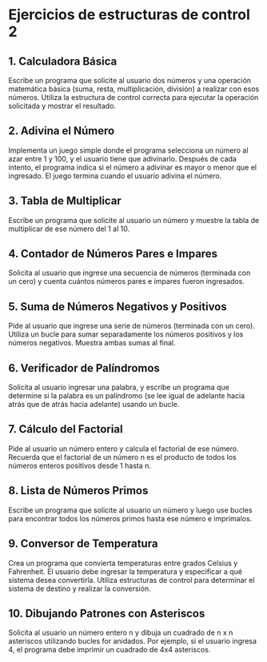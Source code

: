 # Ejercicios de estructuras de control 2

## 1. Calculadora Básica

Escribe un programa que solicite al usuario dos números y una operación matemática básica (suma, resta, multiplicación, división) a realizar con esos números. Utiliza la estructura de control correcta para ejecutar la operación solicitada y mostrar el resultado.

## 2. Adivina el Número

Implementa un juego simple donde el programa selecciona un número al azar entre 1 y 100, y el usuario tiene que adivinarlo. Después de cada intento, el programa indica si el número a adivinar es mayor o menor que el ingresado. El juego termina cuando el usuario adivina el número.

## 3. Tabla de Multiplicar

Escribe un programa que solicite al usuario un número y muestre la tabla de multiplicar de ese número del 1 al 10.

## 4. Contador de Números Pares e Impares

Solicita al usuario que ingrese una secuencia de números (terminada con un cero) y cuenta cuántos números pares e impares fueron ingresados.

## 5. Suma de Números Negativos y Positivos

Pide al usuario que ingrese una serie de números (terminada con un cero). Utiliza un bucle para sumar separadamente los números positivos y los números negativos. Muestra ambas sumas al final.

## 6. Verificador de Palíndromos

Solicita al usuario ingresar una palabra, y escribe un programa que determine si la palabra es un palíndromo (se lee igual de adelante hacia atrás que de atrás hacia adelante) usando un bucle.

## 7. Cálculo del Factorial

Pide al usuario un número entero y calcula el factorial de ese número. Recuerda que el factorial de un número n es el producto de todos los números enteros positivos desde 1 hasta n.

## 8. Lista de Números Primos

Escribe un programa que solicite al usuario un número y luego use bucles para encontrar todos los números primos hasta ese número e imprímalos.

## 9. Conversor de Temperatura

Crea un programa que convierta temperaturas entre grados Celsius y Fahrenheit. El usuario debe ingresar la temperatura y especificar a qué sistema desea convertirla. Utiliza estructuras de control para determinar el sistema de destino y realizar la conversión.

## 10. Dibujando Patrones con Asteriscos

Solicita al usuario un número entero n y dibuja un cuadrado de n x n asteriscos utilizando bucles for anidados. Por ejemplo, si el usuario ingresa 4, el programa debe imprimir un cuadrado de 4x4 asteriscos.
